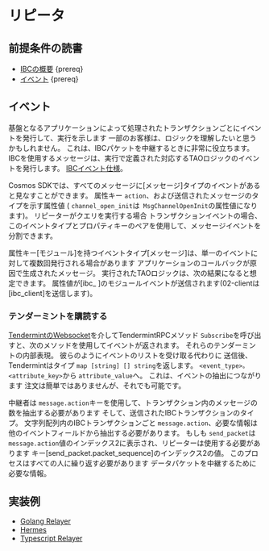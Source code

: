 # リピータ

## 前提条件の読書

- [IBCの概要](./overview.md) {prereq}
- [イベント](https://github.com/cosmos/cosmos-sdk/blob/master/docs/core/events.md) {prereq}

## イベント

基盤となるアプリケーションによって処理されたトランザクションごとにイベントを発行して、実行を示します
一部のお客様は、ロジックを理解したいと思うかもしれません。 これは、IBCパケットを中継するときに非常に役立ちます。
IBCを使用するメッセージは、実行で定義された対応するTAOロジックのイベントを発行します。
[IBCイベント仕様](https://github.com/cosmos/ibc-go/blob/main/modules/core/spec/06_events.md)。

Cosmos SDKでは、すべてのメッセージに[メッセージ]タイプのイベントがあると見なすことができます。
属性キー `action`、および送信されたメッセージのタイプを示す属性値
( `channel_open_init`は` MsgChannelOpenInit`の属性値になります)。 リピーターがクエリを実行する場合
トランザクションイベントの場合、このイベントタイプとプロパティキーのペアを使用して、メッセージイベントを分割できます。

属性キー[モジュール]を持つイベントタイプ[メッセージ]は、単一のイベントに対して複数回発行される場合があります
アプリケーションのコールバックが原因で生成されたメッセージ。 実行されたTAOロジックは、次の結果になると想定できます。
属性値が[ibc_ <submodulename>]のモジュールイベントが送信されます(02-clientは[ibc_client]を送信します)。

### テンダーミントを購読する

[TendermintのWebsocket](https://docs.tendermint.com/master/rpc/)を介してTendermintRPCメソッド `Subscribe`を呼び出すと、次のメソッドを使用してイベントが返されます。
それらのテンダーミントの内部表現。 彼らのようにイベントのリストを受け取る代わりに
送信後、Tendermintはタイプ `map [string] [] string`を返します。
`<event_type>。<attribute_key>`から `attribute_value`へ。 これは、イベントの抽出につながります
注文は簡単ではありませんが、それでも可能です。

中継者は `message.action`キーを使用して、トランザクション内のメッセージの数を抽出する必要があります
そして、送信されたIBCトランザクションのタイプ。 文字列配列内のIBCトランザクションごと
`message.action`、必要な情報は他のイベントフィールドから抽出する必要があります。 もしも
`send_packet`は` message.action`値のインデックス2に表示され、リピーターは使用する必要があります
キー[send_packet.packet_sequence]のインデックス2の値。 このプロセスはすべての人に繰り返す必要があります
データパケットを中継するために必要な情報。

## 実装例

- [Golang Relayer](https://github.com/iqlusioninc/relayer)
- [Hermes](https://github.com/informalsystems/ibc-rs/tree/master/relayer)
- [Typescript Relayer](https://github.com/confio/ts-relayer) 